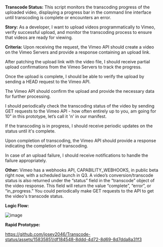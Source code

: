**Transcode Status:** This script monitors the transcoding progress of the uploaded video, displaying a progress bar in the command line interface until transcoding is complete or encounters an error.

**Story:** 
As a developer, I want to upload videos programmatically to Vimeo, verify successful upload, and monitor the transcoding process to ensure that videos are ready for viewing.

**Criteria:**
Upon receiving the request, the Vimeo API should create a video on the Vimeo Servers and provide a response containing an upload link.

After patching the upload link with the video file, I should receive partial upload confirmations from the Vimeo Servers to track the progress.

Once the upload is complete, I should be able to verify the upload by sending a HEAD request to the Vimeo API.

The Vimeo API should confirm the upload and provide the necessary data for further processing.

I should periodically check the transcoding status of the video by sending GET requests to the Vimeo API - how often entirely up to you, am going for 10” in this prototype, let’s call it 'n' in our manifest.

If the transcoding is in progress, I should receive periodic updates on the status until it's complete.

Upon completion of transcoding, the Vimeo API should provide a response indicating the completion of transcoding.

In case of an upload failure, I should receive notifications to handle the failure appropriately.

**Other:** Vimeo has a webhooks API, CAPABILITY_WEBHOOKS, in public beta right now, with a scheduled launch in Q3. A video’s conversion/transcode status is also returned under the “status” field in the “transcode” object of the video response. This field will return the value “complete”, “error”, or “in_progress.”
You could periodically make GET requests to the API to get the video's transcode status.

**Logic Flow:** 

![image](https://github.com/josev2046/Transcode-status/assets/15835851/878977f5-f984-442f-8b92-ca03255ad230)

**Rapid Prototype:**

https://github.com/josev2046/Transcode-status/assets/15835851/df184548-8ddd-4d72-8d69-8d7dda8a31f3


